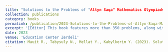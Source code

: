 ```yaml
---
title: "Solutions to the Problems of "Altyn Saqa" Mathematics Olympiads from 2018 to 2022"
collection: publications
category: books
permalink: /publication/2023-Solutions-to-the-Problems-of-Altyn-Saqa-Mathematics-Olympiads-from-2018-to-2022
excerpt: '[Editor] This book features more than 350 problems, along with their solutions, from the regional and national rounds of the "Altyn Saqa" mathematics olympiad for elementary school students in grades 3–4, covering the years 2018 to 2022.'
date: 2023
venue: 'Education Center Zerdeli'
citation: Mauit R., Tabysuly N., Mellat Y., Kabylkerim Y. (2023). Solutions to the Problems of "Altyn Saqa" Mathematics Olympiads from 2018 to 2022. Edited by Narbayev B., Zhumash O., Berik B., Education Center Zerdeli.'
---
```

